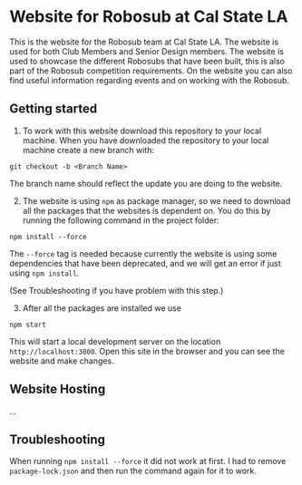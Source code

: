 # Website for Robosub at Cal State LA
This is the website for the Robosub team at Cal State LA. The website is used for both Club Members and Senior Design members.
The website is used to showcase the different Robosubs that have been built, this is also part of the Robosub competition requirements.
On the website you can also find useful information regarding events and on working with the Robosub.

## Getting started
1. To work with this website download this repository to your local machine.
When you have downloaded the repository to your local machine create a new branch with:

  `git checkout -b <Branch Name>`

  The branch name should reflect the update you are doing to the website.

2. The website is using `npm` as package manager, so we need to download all the  packages that the websites is dependent on. You do this by running the following command in the project folder:

  `npm install --force`

  The `--force` tag is needed because currently the website is using some dependencies that have been deprecated, and we will get an error if just using `npm install`.

  (See Troubleshooting if you have problem with this step.)

3. After all the packages are installed we use

  `npm start`

  This will start a local development server on the location `http://localhost:3000`.
Open this site in the browser and you can see the website and make changes.



## Website Hosting
...

## Troubleshooting
When running `npm install --force` it did not work at first. I had to remove `package-lock.json` and then run the command again for it to work.
